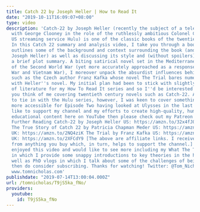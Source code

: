 ```yaml
---
title: Catch 22 by Joseph Heller | How to Read It
date: "2019-10-11T16:09:07+08:00"
type: video
description: 'Catch-22 by Joseph Heller (recently the subject of a television adaptation
  with George Clooney in the role of the ruthlessly ambitious Colonel Cathcart for
  US streaming service Hulu) is one of the classic books of the twentieth century.
  In this Catch 22 summary and analysis video, I take you through a book report which
  outlines some of the background and context surrounding the book (and its author
  Joseph Heller) as well as discussing its style and (without spoilers) providing
  a brief plot summary. A biting satirical novel set in the Mediterranean theatre
  of the Second World War (yet more accurately approached as a response to the Korean
  War and Vietnam War), I moreover unpack the absurdist influences behind Catch 22
  such as the Czech author Franz Kafka whose novel The Trial bares numerous similarities
  with Heller''s novel. My initial plan had been to stick with slightly older works
  of literature for my How To Read It series and so I''d be interested to know what
  you think of me covering twentieth century novels such as Catch-22. A well as wanting
  to tie in with the Hulu series, however, I was keen to cover something slightly
  more accessible for Episode Two having looked at Ulysses in the last! If you''d
  like to support my channel and my efforts to create high-quality, humanities-based
  educational content here on YouTube then please check out my Patreon page at https://patreon.com/tomnicholas
  Further Reading Catch-22 by Joseph Heller US: https://amzn.to/32x4fJ0 UK: https://amzn.to/2NYNTW2
  The True Story of Catch 22 by Patricia Chapman Meder US: https://amzn.to/2xMDhyA
  UK: https://amzn.to/2NQ4ziK The Trial by Franz Kafka US: https://amzn.to/2Y101tB
  UK: https://amzn.to/2XFCdY9 [The above are affiliate links. I receive a small kickback
  from anything you buy which, in turn, helps to support the channel.] If you''ve
  enjoyed this video and would like to see more including my What The Theory? series
  in which I provide some snappy introductions to key theories in the humanities as
  well as PhD vlogs in which I talk about some of the challenges of being a PhD student
  then do consider subscribing. Thanks for watching! Twitter: @Tom_Nicholas Website:
  www.tomnicholas.com'
publishdate: "2019-07-14T13:00:04.000Z"
url: /tomnicholas/T9jS5ka_fNo/
providers:
  youtube:
    id: T9jS5ka_fNo
---
```

